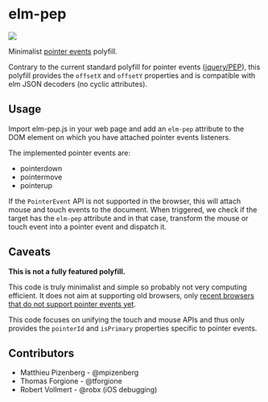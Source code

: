 # elm-pep

[![][badge-license]][license]

[badge-license]: https://img.shields.io/badge/license-MPL--2.0-blue.svg?style=flat-square
[license]: https://www.mozilla.org/en-US/MPL/2.0/

Minimalist [pointer events][pointer-events] polyfill.

Contrary to the current standard polyfill for pointer
events ([jquery/PEP][jquery-pep]), this polyfill provides
the `offsetX` and `offsetY` properties and
is compatible with elm JSON decoders (no cyclic attributes).

## Usage

Import elm-pep.js in your web page and
add an `elm-pep` attribute to the DOM element
on which you have attached pointer events listeners.

The implemented pointer events are:

* pointerdown
* pointermove
* pointerup

If the `PointerEvent` API is not supported in the browser,
this will attach mouse and touch events to the document.
When triggered, we check if the target has the `elm-pep`
attribute and in that case, transform the mouse or touch
event into a pointer event and dispatch it.

## Caveats

**This is not a fully featured polyfill.**

This code is truly minimalist and simple so
probably not very computing efficient.
It does not aim at supporting old browsers,
only [recent browsers that do not support
pointer events yet][caniuse-pointer].

This code focuses on unifying the touch and mouse APIs and
thus only provides the `pointerId` and `isPrimary`
properties specific to pointer events.

[pointer-events]: https://developer.mozilla.org/en-US/docs/Web/API/PointerEvent
[caniuse-pointer]: https://caniuse.com/#feat=pointer
[jquery-pep]: https://github.com/jquery/PEP

## Contributors

* Matthieu Pizenberg - @mpizenberg
* Thomas Forgione - @tforgione
* Robert Vollmert - @robx (iOS debugging)
